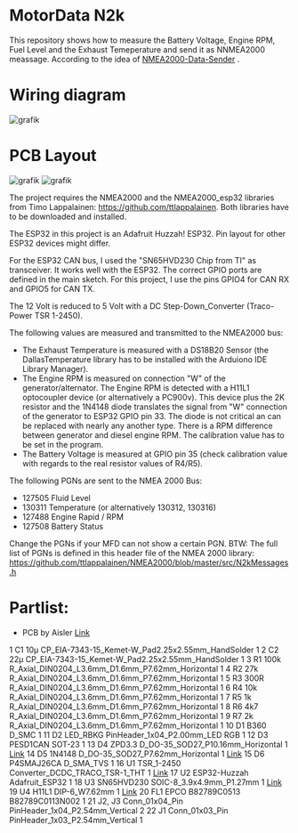 # MotorData N2k
This repository shows how to measure the Battery Voltage, Engine RPM, Fuel Level and the Exhaust Temeperature and send it as NNMEA2000 meassage.
According to the idea of  [NMEA2000-Data-Sender](https://github.com/AK-Homberger/NMEA2000-Data-Sender) .

# Wiring diagram
![grafik](https://github.com/gerryvel/Motordaten/assets/17195231/200a603d-1bbc-480a-a8bb-c428463898cd)

# PCB Layout
![grafik](https://github.com/gerryvel/Motordaten/assets/17195231/152cf410-2b51-408b-b6c6-68b826d2239b)
![grafik](https://github.com/gerryvel/Motordaten/assets/17195231/f2e08ff9-fd00-447a-ac95-1913529f3cf8)

The project requires the NMEA2000 and the NMEA2000_esp32 libraries from Timo Lappalainen: https://github.com/ttlappalainen.
Both libraries have to be downloaded and installed.

The ESP32 in this project is an Adafruit Huzzah! ESP32. Pin layout for other ESP32 devices might differ.

For the ESP32 CAN bus, I used the "SN65HVD230 Chip from TI" as transceiver. It works well with the ESP32.
The correct GPIO ports are defined in the main sketch. For this project, I use the pins GPIO4 for CAN RX and GPIO5 for CAN TX. 

The 12 Volt is reduced to 5 Volt with a DC Step-Down_Converter (Traco-Power TSR 1-2450).

The following values are measured and transmitted to the NMEA2000 bus:

- The Exhaust Temperature is measured with a DS18B20 Sensor (the DallasTemperature library has to be installed with the Arduiono IDE Library Manager).
- The Engine RPM is measured on connection "W" of the generator/alternator. The Engine RPM is detected with a H11L1 optocoupler device (or alternatively a PC900v). This device plus the 2K resistor and the 1N4148 diode translates the signal from "W" connection of the generator to ESP32 GPIO pin 33. The diode is not critical an can be replaced with nearly any another type.
There is a RPM difference between generator and diesel engine RPM. The calibration value has to be set in the program.
- The Battery Voltage is measured at GPIO pin 35 (check calibration value with regards to the real resistor values of R4/R5).

The following PGNs are sent to the NMEA 2000 Bus:
- 127505 Fluid Level
- 130311 Temperature (or alternatively 130312, 130316)
- 127488 Engine Rapid / RPM
- 127508 Battery Status

Change the PGNs if your MFD can not show a certain PGN.
BTW: The full list of PGNs is defined in this header file of the NMEA 2000 library: https://github.com/ttlappalainen/NMEA2000/blob/master/src/N2kMessages.h

# Partlist:

- PCB by Aisler [Link](https://aisler.net/p/JCQLQVHC)

1			C1	10µ	CP_EIA-7343-15_Kemet-W_Pad2.25x2.55mm_HandSolder	1
2			C2	22µ	CP_EIA-7343-15_Kemet-W_Pad2.25x2.55mm_HandSolder	1
3			R1	100k	R_Axial_DIN0204_L3.6mm_D1.6mm_P7.62mm_Horizontal	1
4			R2	27k	R_Axial_DIN0204_L3.6mm_D1.6mm_P7.62mm_Horizontal	1
5			R3	300R	R_Axial_DIN0204_L3.6mm_D1.6mm_P7.62mm_Horizontal	1
6			R4	10k	R_Axial_DIN0204_L3.6mm_D1.6mm_P7.62mm_Horizontal	1
7			R5	1k	R_Axial_DIN0204_L3.6mm_D1.6mm_P7.62mm_Horizontal	1
8			R6	4k7	R_Axial_DIN0204_L3.6mm_D1.6mm_P7.62mm_Horizontal	1
9			R7	2k	R_Axial_DIN0204_L3.6mm_D1.6mm_P7.62mm_Horizontal	1
10			D1	B360	D_SMC	1
11			D2	LED_RBKG	PinHeader_1x04_P2.00mm_LED RGB	1
12			D3	PESD1CAN	SOT-23	1
13			D4	ZPD3.3	D_DO-35_SOD27_P10.16mm_Horizontal	1  [Link](https://www.reichelt.de/zenerdiode-3-3-v-0-5-w-do-35-zf-3-3-p23126.html?&trstct=pos_6&nbc=1)
14			D5	1N4148	D_DO-35_SOD27_P7.62mm_Horizontal	1  [Link](https://www.reichelt.de/schalt-diode-100-v-150-ma-do-35-1n-4148-p1730.html?search=1n4148)
15			D6	P4SMAJ26CA	D_SMA_TVS	1
16			U1	TSR_1-2450	Converter_DCDC_TRACO_TSR-1_THT	1   [Link](https://www.reichelt.de/dc-dc-wandler-tsr-1-1-w-5-v-1000-ma-sil-to-220-tsr-1-2450-p116850.html?search=tsr+1-24)
17			U2	ESP32-Huzzah	Adafruit_ESP32	1
18			U3	SN65HVD230	SOIC-8_3.9x4.9mm_P1.27mm	1  [Link](https://www.reichelt.de/high-speed-can-transceiver-1-mbit-s-3-3-v-so-8-sn-65hvd230d-p58427.html?&trstct=pos_0&nbc=1)
19			U4	H11L1	DIP-6_W7.62mm	1  [Link](https://www.reichelt.de/optokoppler-1-mbit-s-dil-6-h11l1m-p219351.html?search=H11-l1)
20			FL1	EPCO B82789C0513	B82789C0113N002	1
21			J2, J3	Conn_01x04_Pin	PinHeader_1x04_P2.54mm_Vertical	2
22			J1	Conn_01x03_Pin	PinHeader_1x03_P2.54mm_Vertical	1

